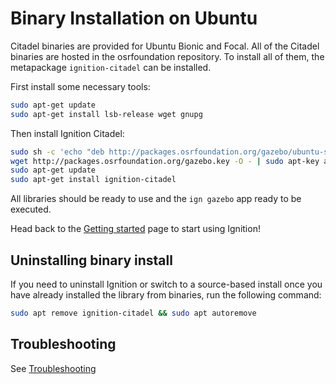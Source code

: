 # Binary Installation on Ubuntu

Citadel binaries are provided for Ubuntu Bionic and Focal. All of the Citadel
binaries are hosted in the osrfoundation repository. To install all of them,
the metapackage `ignition-citadel` can be installed.

First install some necessary tools:

```bash
sudo apt-get update
sudo apt-get install lsb-release wget gnupg
```

Then install Ignition Citadel:


```bash
sudo sh -c 'echo "deb http://packages.osrfoundation.org/gazebo/ubuntu-stable `lsb_release -cs` main" > /etc/apt/sources.list.d/gazebo-stable.list'
wget http://packages.osrfoundation.org/gazebo.key -O - | sudo apt-key add -
sudo apt-get update
sudo apt-get install ignition-citadel
```

All libraries should be ready to use and the `ign gazebo` app ready to be executed.

Head back to the [Getting started](/docs/all/getstarted)
page to start using Ignition!

## Uninstalling binary install

If you need to uninstall Ignition or switch to a source-based install once you
have already installed the library from binaries, run the following command:

```bash
sudo apt remove ignition-citadel && sudo apt autoremove
```

## Troubleshooting

See [Troubleshooting](/docs/citadel/troubleshooting#ubuntu)
